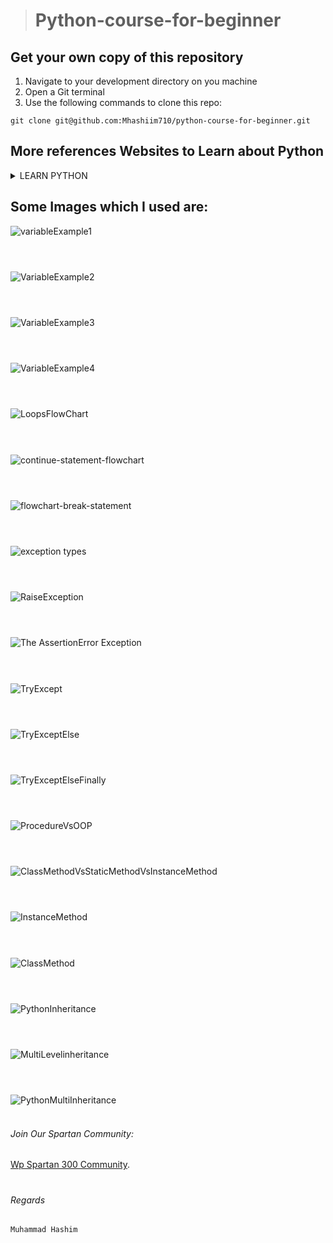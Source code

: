 > # Python-course-for-beginner
## Get your own copy of this repository
1. Navigate to your development directory on you machine
2. Open a Git terminal
3. Use the following commands to clone this repo:
```
git clone git@github.com:Mhashiim710/python-course-for-beginner.git
```
## More references Websites to Learn about Python<br>
<details><summary>LEARN PYTHON</summary>
<p>
  
#### [W3School](https://www.w3schools.com/python/)
#### [Javatpoint](https://www.w3schools.com/python/)
#### [Realpython](https://www.w3schools.com/python/)
#### [Pythonguides](https://www.w3schools.com/python/)
#### [Codeacademy](https://www.w3schools.com/python/)
  
</p>
</details>

## Some Images which I used are: 
![variableExample1](https://user-images.githubusercontent.com/89855559/190901181-bdcbbf78-86e2-44e0-98b5-c44331ce4c74.png)<br><br>
#
![VariableExample2](https://user-images.githubusercontent.com/89855559/190901183-7bd3c675-e83d-4257-ae73-ebdd42ff7b87.png)<br><br>
#
![VariableExample3](https://user-images.githubusercontent.com/89855559/190901184-5d80c57c-439a-4d8e-87f5-264c2ad2b5c2.png)<br><br>
#
![VariableExample4](https://user-images.githubusercontent.com/89855559/190901185-b3157050-e189-40d5-814f-3514d06a6848.png)<br><br>
#
![LoopsFlowChart](https://user-images.githubusercontent.com/89855559/190632773-1b1713a0-f1a5-46c3-9e34-91a8c7bf2958.png)<br><br>
#
![continue-statement-flowchart](https://user-images.githubusercontent.com/89855559/190384969-746d90a0-b717-4866-93dc-0f856bfb75e3.png)<br><br>
#
![flowchart-break-statement](https://user-images.githubusercontent.com/89855559/190384978-2bf3cd40-4865-495c-b92b-7ef5451adfb8.png)<br><br>
#
![exception types](https://user-images.githubusercontent.com/89855559/190900645-1f7a278c-1429-47c2-815d-bc5ddd6689a7.png)<br><br>
#
![RaiseException](https://user-images.githubusercontent.com/89855559/190900646-d78def3c-b89e-49e1-856d-4c451c0b3960.png)<br><br>
#
![The AssertionError Exception](https://user-images.githubusercontent.com/89855559/190900648-7e323bf6-dcec-4bbf-8037-dc8a01f495be.png)<br><br>
#
![TryExcept](https://user-images.githubusercontent.com/89855559/190900650-7f0f95f3-4dd9-4e35-ace2-e198c2045a4e.png)<br><br>
#
![TryExceptElse](https://user-images.githubusercontent.com/89855559/190900651-d9a02745-7baa-4b6b-b8aa-7581e3232e8e.png)<br><br>
#
![TryExceptElseFinally](https://user-images.githubusercontent.com/89855559/190900655-527e6552-5f60-48bd-9c45-70641ef6c0f7.png)<br><br>
#
![ProcedureVsOOP](https://user-images.githubusercontent.com/89855559/192138194-0d693a61-9c16-4044-8c9a-c8bc1c254d0e.PNG)<br><br>
#
![ClassMethodVsStaticMethodVsInstanceMethod](https://user-images.githubusercontent.com/89855559/192138187-271ad767-721f-4a4e-8266-fbc6ea545be3.png)<br><br>
#
![InstanceMethod](https://user-images.githubusercontent.com/89855559/192138189-9d5c0ca8-c671-464a-84b2-90a51617d670.png)<br><br>
#
![ClassMethod](https://user-images.githubusercontent.com/89855559/192138186-b60ff5f5-6410-4021-8037-59c1b7202f09.png)<br><br>
#
![PythonInheritance](https://user-images.githubusercontent.com/89855559/192138197-00f5e6f5-5bae-4529-955f-6375cee0d701.png)<br><br>
#
![MultiLevelinheritance](https://user-images.githubusercontent.com/89855559/192138536-e74f33bb-48f7-45e7-9fcb-3a71346b60b7.png)<br><br>
#
![PythonMultiInheritance](https://user-images.githubusercontent.com/89855559/192138227-5c99413a-2457-454c-8465-0c1f1a597cac.png)<br><br>

###### Join Our Spartan Community:
[Wp Spartan 300 Community](https://www.facebook.com/groups/wordpressspartans300).
#
###### Regards 
```
Muhammad Hashim
```

